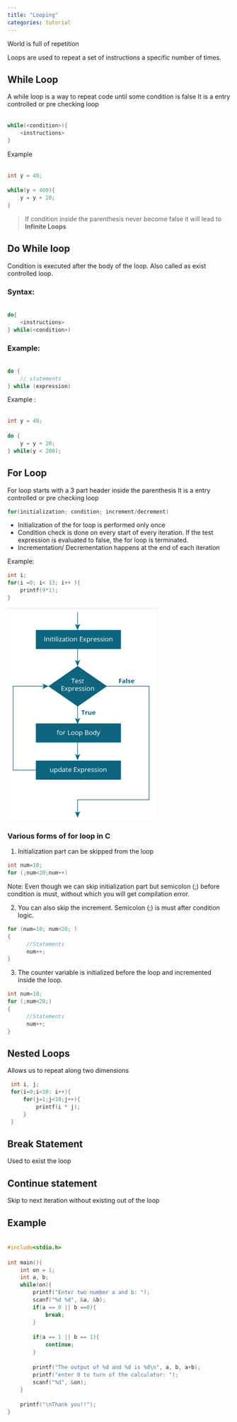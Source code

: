 ```yaml
---
title: "Looping"
categories: tutorial
---
```


World is full of repetition

Loops are used to repeat a set of instructions a specific number of times.

## While Loop

A while loop is a way to repeat code until some condition is false
It is a entry controlled or pre checking loop

```c

while(<condition>){
    <instructions>
}

```

Example

```c

int y = 40;

while(y < 400){
    y = y + 20;
}

```

> If condition inside the parenthesis never become false it will lead to **Infinite Loops**

## Do While loop

Condition is executed after the body of the loop. Also called as exist controlled loop.

### Syntax:

```c

do{
    <instructions>
} while(<condition>)
```

### Example:

```c

do {
    // statements
} while (expression)

```

Example :

```c

int y = 40;

do {
    y = y + 20;
} while(y < 200);

```

## For Loop

For loop starts with a 3 part header inside the parenthesis
It is a entry controlled or pre checking loop

```c
for(initialization; condition; increment/decrement)
```

- Initialization of the for loop is performed only once
- Condition check is done on every start of every iteration. If the test expression is evaluated to false, the for loop is terminated.
- Incrementation/ Decrementation happens at the end of each iteration

Example:

```c
int i;
for(i =0; i< 13; i++ ){
    printf(9*1);
}

```

![For Loop](./for-flowchart.png)

### Various forms of for loop in C

1. Initialization part can be skipped from the loop

```c
int num=10;
for (;num<20;num++)
```

Note: Even though we can skip initialization part but semicolon (;) before condition is must, without which you will get compilation error.

2. You can also skip the increment. Semicolon (;) is must after condition logic.

```c
for (num=10; num<20; )
{
      //Statements
      num++;
}
```

3. The counter variable is initialized before the loop and incremented inside the loop.

```c
int num=10;
for (;num<20;)
{
      //Statements
      num++;
}
```

## Nested Loops

Allows us to repeat along two dimensions

```c
 int i, j;
 for(i=0;i<10: i++){
     for(j=1;j<10;j++){
         printf(i * j);
     }
 }

```

## Break Statement

Used to exist the loop

## Continue statement

Skip to next iteration without existing out of the loop

## Example

```c

#include<stdio.h>

int main(){
    int on = 1;
    int a, b;
    while(on){
        printf("Enter two number a and b: ");
        scanf("%d %d", &a, &b);
        if(a == 0 || b ==0){
            break;
        }

        if(a == 1 || b == 1){
            continue;
        }

        printf("The output of %d and %d is %d\n", a, b, a+b);
        printf("enter 0 to turn of the calculator: ");
        scanf("%d", &on);
    }

    printf("\nThank you!!");
}

```
